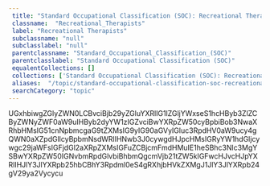 ```yaml
--- 
 title: "Standard Occupational Classification (SOC): Recreational Therapists" 
 classname:  "Recreational_Therapists" 
 label: "Recreational Therapists" 
 subclassname: "null" 
 subclasslabel: "null" 
 parentclassname: "Standard_Occupational_Classification_(SOC)" 
 parentclasslabel: "Standard Occupational Classification (SOC)" 
 equalentCollections: [] 
 collections: ['Standard Occupational Classification (SOC): Recreational Therapists']
 aliases:  "/topic/standard-occupational-classification-soc-recreational-therapists"  
 searchCategory: "topic" 
---
```

UGxhbiwgZGlyZWN0LCBvciBjb29yZGluYXRlIG1lZGljYWxseS1hcHByb3ZlZCByZWNyZWF0aW9uIHByb2dyYW1zIGZvciBwYXRpZW50cyBpbiBob3NwaXRhbHMsIG51cnNpbmcgaG9tZXMsIG9yIG90aGVyIGluc3RpdHV0aW9ucy4gQWN0aXZpdGllcyBpbmNsdWRlIHNwb3J0cywgdHJpcHMsIGRyYW1hdGljcywgc29jaWFsIGFjdGl2aXRpZXMsIGFuZCBjcmFmdHMuIE1heSBhc3Nlc3MgYSBwYXRpZW50IGNvbmRpdGlvbiBhbmQgcmVjb21tZW5kIGFwcHJvcHJpYXRlIHJlY3JlYXRpb25hbCBhY3Rpdml0eS4gRXhjbHVkZXMgJ1JlY3JlYXRpb24gV29ya2Vycycu